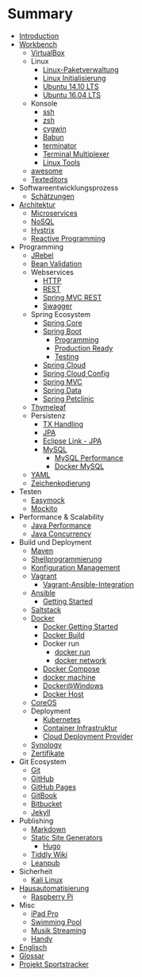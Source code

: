 # Summary

* [Introduction](README.md)
* [Workbench](workbench.md)
   * [VirtualBox](virtualbox.md)
   * Linux
       * [Linux-Paketverwaltung](linux_paketverwaltung.md)
       * [Linux Initialisierung](linux_initialization.md)
       * [Ubuntu 14.10 LTS](ubuntu_1410_lts.md)
       * [Ubuntu 16.04 LTS](ubuntu_1604_lts.md)
   * Konsole
       * [ssh](ssh.md)
       * [zsh](zsh.md)
       * [cygwin](cygwin.md)
       * [Babun](babun.md)
       * [terminator](terminator.md)
       * [Terminal Multiplexer](terminalMultiplexer.md)
       * [Linux Tools](linux_tools.md)
   * [awesome](awesome.md)
   * [Texteditors](texteditors.md)
* Softwareentwicklungsprozess
   * [Schätzungen](estimations.md)
* [Architektur](architecture.md)
   * [Microservices](microservices.md)
   * [NoSQL](nosql.md)
   * [Hystrix](hystrix.md)
   * [Reactive Programming](reactiveProgramming.md)
* Programming
   * [JRebel](jrebel.md)
   * [Bean Validation](java_beanValidation.md)
   * Webservices
       * [HTTP](http.md)
       * [REST](rest.md)
       * [Spring MVC REST](springMvc_rest.md)
       * [Swagger](swagger.md)
   * Spring Ecosystem
       * [Spring Core](springCore.md)
       * [Spring Boot](springBoot.md)
           * [Programming](springBoot_programming.md)
           * [Production Ready](springBoot_productionReady.md)
           * [Testing](springBoot_testing.md)
       * [Spring Cloud](springCloud.md)
       * [Spring Cloud Config](springCloudConfig.md)
       * [Spring MVC](springMvc.md)
       * [Spring Data](springData.md)
       * [Spring Petclinic](spring_petclinic.md)
   * [Thymeleaf](thymeleaf.md)
   * Persistenz
       * [TX Handling](txHandling.md)
       * [JPA](jpa.md)
       * [Eclipse Link - JPA](eclipseLink.md)
       * [MySQL](mysql.md)
           * [MySQL Performance](mysql_performance.md)
           * [Docker MySQL](docker_mysql.md)
   * [YAML](yaml.md)
   * [Zeichenkodierung](characterEncoding.md)
* Testen
   * [Easymock](easymock.md)
   * [Mockito](mockito.md)
* Performance & Scalability
   * [Java Performance](java_performance.md)
   * [Java Concurrency](java_concurrency.md)
* Build und Deployment
   * [Maven](maven.md)
   * [Shellprogrammierung](shellprogramming.md)
   * [Konfiguration Management](configurationManagement.md)
   * [Vagrant](vagrant.md)
       * [Vagrant-Ansible-Integration](vagrant_ansibleIntegration.md)
   * [Ansible](ansible.md)
       * [Getting Started](ansible_gettingStarted.md)
   * [Saltstack](saltstack.md)
   * [Docker](docker.md)
       * [Docker Getting Started](docker_gettingStarted.md)
       * [Docker Build](docker_build.md)
       * Docker run
           * [docker run](docker_run.md)
           * [docker network](docker_network.md)
       * [Docker Compose](docker_compose.md)
       * [docker machine](docker_machine.md)
       * [Docker@Windows](docker_windows.md)
       * [Docker Host](docker_host.md)
   * [CoreOS](coreos.md)
   * Deployment
       * [Kubernetes](kubernetes.md)
       * [Container Infrastruktur](containerInfrastructure.md)
       * [Cloud Deployment Provider](cloudDeployment_provider.md)
   * [Synology](synology.md)
   * [Zertifikate](certificates.md)
* Git Ecosystem
   * [Git](git.md)
   * [GitHub](github.md)
   * [GitHub Pages](githubPages.md)
   * [GitBook](gitbook.md)
   * [Bitbucket](bitbucket.md)
   * [Jekyll](jekyll.md)
* Publishing
   * [Markdown](markdown.md)
   * [Static Site Generators](staticSiteGenerators.md)
       * [Hugo](hugo.md)
   * [Tiddly Wiki](tiddlyWiki.md)
   * [Leanpub](leanpub.md)
* Sicherheit
   * [Kali Linux](kaliLinux.md)
* [Hausautomatisierung](homeAutomation.md)
   * [Raspberry Pi](raspberrypi.md)
* Misc
   * [iPad Pro](ipadPro.md)
   * [Swimming Pool](swimmingPool.md)
   * [Musik Streaming](musicstreaming.md)
   * [Handy](handy.md)
* [Englisch](englisch.md)
* [Glossar](GLOSSARY.md)
* [Projekt Sportstracker](projekt_sportstracker.md)

